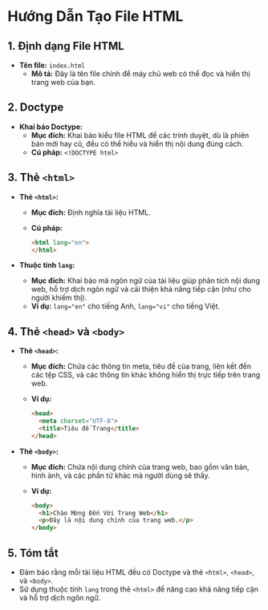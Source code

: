 # Hướng Dẫn Tạo File HTML

## 1. Định dạng File HTML

- **Tên file:** `index.html`
  - **Mô tả:** Đây là tên file chính để máy chủ web có thể đọc và hiển thị trang web của bạn.

## 2. Doctype

- **Khai báo Doctype:**
  - **Mục đích:** Khai báo kiểu file HTML để các trình duyệt, dù là phiên bản mới hay cũ, đều có thể hiểu và hiển thị nội dung đúng cách.
  - **Cú pháp:** `<!DOCTYPE html>`

## 3. Thẻ `<html>`

- **Thẻ `<html>`:**
  - **Mục đích:** Định nghĩa tài liệu HTML.
  - **Cú pháp:**

    ```html
    <html lang="en">
    </html>
    ```

- **Thuộc tính `lang`:**
  - **Mục đích:** Khai báo mã ngôn ngữ của tài liệu giúp phân tích nội dung web, hỗ trợ dịch ngôn ngữ và cải thiện khả năng tiếp cận (như cho người khiếm thị).
  - **Ví dụ:** `lang="en"` cho tiếng Anh, `lang="vi"` cho tiếng Việt.

## 4. Thẻ `<head>` và `<body>`

- **Thẻ `<head>`:**
  - **Mục đích:** Chứa các thông tin meta, tiêu đề của trang, liên kết đến các tệp CSS, và các thông tin khác không hiển thị trực tiếp trên trang web.
  - **Ví dụ:**

    ```html
    <head>
      <meta charset="UTF-8">
      <title>Tiêu đề Trang</title>
    </head>
    ```

- **Thẻ `<body>`:**
  - **Mục đích:** Chứa nội dung chính của trang web, bao gồm văn bản, hình ảnh, và các phần tử khác mà người dùng sẽ thấy.
  - **Ví dụ:**

    ```html
    <body>
      <h1>Chào Mừng Đến Với Trang Web</h1>
      <p>Đây là nội dung chính của trang web.</p>
    </body>
    ```

## 5. Tóm tắt

- Đảm bảo rằng mỗi tài liệu HTML đều có Doctype và thẻ `<html>`, `<head>`, và `<body>`.
- Sử dụng thuộc tính `lang` trong thẻ `<html>` để nâng cao khả năng tiếp cận và hỗ trợ dịch ngôn ngữ.
